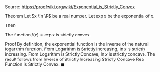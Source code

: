 # 

Source: https://proofwiki.org/wiki/Exponential_is_Strictly_Convex

Theorem
Let $x \in \R$ be a real number.
Let $\exp x$ be the exponential of $x$.

Then:

The function $f \left({x}\right) = \exp x$ is strictly convex.


Proof
By definition, the exponential function is the inverse of the natural logarithm function.
From Logarithm is Strictly Increasing, $\ln x$ is strictly increasing.
From Logarithm is Strictly Concave, $\ln x$ is strictly concave.
The result follows from Inverse of Strictly Increasing Strictly Concave Real Function is Strictly Convex.
$\blacksquare$





